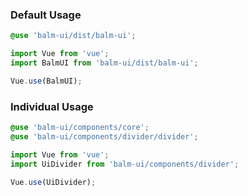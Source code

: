 ### Default Usage

```scss
@use 'balm-ui/dist/balm-ui';
```

```js
import Vue from 'vue';
import BalmUI from 'balm-ui/dist/balm-ui';

Vue.use(BalmUI);
```

### Individual Usage

```scss
@use 'balm-ui/components/core';
@use 'balm-ui/components/divider/divider';
```

```js
import Vue from 'vue';
import UiDivider from 'balm-ui/components/divider';

Vue.use(UiDivider);
```
